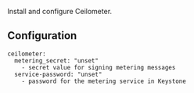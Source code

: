Install and configure Ceilometer.

Configuration
-------------

    ceilometer:
      metering_secret: "unset"
        - secret value for signing metering messages
      service-password: "unset"
        - password for the metering service in Keystone
